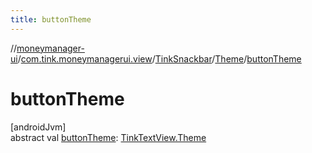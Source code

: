 ```yaml
---
title: buttonTheme
---
```

//[moneymanager-ui](../../../../index.html)/[com.tink.moneymanagerui.view](../../index.html)/[TinkSnackbar](../index.html)/[Theme](index.html)/[buttonTheme](button-theme.html)



# buttonTheme



[androidJvm]\
abstract val [buttonTheme](button-theme.html): [TinkTextView.Theme](../../-tink-text-view/-theme/index.html)




